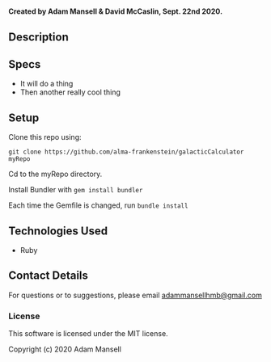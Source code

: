 # 

#### Created by Adam Mansell & David McCaslin, Sept. 22nd 2020.

## Description

## Specs
* It will do a thing
* Then another really cool thing


## Setup

Clone this repo using:

```git clone https://github.com/alma-frankenstein/galacticCalculator myRepo```

Cd to the myRepo directory.

Install Bundler with ```gem install bundler```

Each time the Gemfile is changed, run ```bundle install```



## Technologies Used

* Ruby

## Contact Details

For questions or to suggestions, please email adammansellhmb@gmail.com

### License

This software is licensed under the MIT license.

Copyright (c) 2020 Adam Mansell